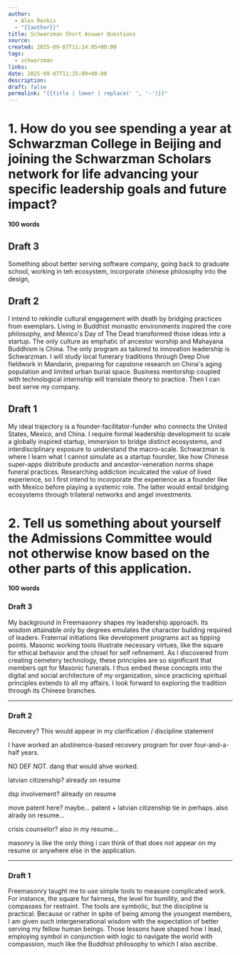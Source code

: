 ```yaml
---
author:
  - Alex Renkis
  - "{{author}}"
title: Schwarzman Short Answer Questions
source:
created: 2025-09-07T11:14:05+00:00
tags:
  - schwarzman
links:
date: 2025-09-07T11:35:09+00:00
description:
draft: false
permalink: "{{title | lower | replace(' ', '-')}}"
---
```

# 1. How do you see spending a year at Schwarzman College in Beijing and joining the Schwarzman Scholars network for life advancing your specific leadership goals and future impact?

**100 words**

## Draft 3

Something about better serving software company, going back to graduate school, working in teh ecosystem, incorporate chinese philosophy into the design, 

## Draft 2

I intend to rekindle cultural engagement with death by bridging practices from exemplars. Living in Buddhist monastic environments inspired the core philosophy, and Mexico's Day of The Dead transformed those ideas into a startup. The only culture as emphatic of ancestor worship and Mahayana Buddhism is China. The only program as tailored to innovation leadership is Schwarzman. I will study local funerary traditions through Deep Dive fieldwork in Mandarin, preparing for capstone research on China's aging population and limited urban burial space. Business mentorship coupled with technological internship will translate theory to practice. Then I can best serve my company.

## Draft 1

My ideal trajectory is a founder-facilitator-funder who connects the United States, Mexico, and China. I require formal leadership development to scale a globally inspired startup, immersion to bridge distinct ecosystems, and interdisciplinary exposure to understand the macro-scale. Schwarzman is where I learn what I cannot simulate as a startup founder, like how Chinese super-apps distribute products and ancestor-veneration norms shape funeral practices. Researching addiction inculcated the value of lived experience, so I first intend to incorporate the experience as a founder like with Mexico before playing a systemic role. The latter would entail bridging ecosystems through trilateral networks and angel investments. 

# 2. Tell us something about yourself the Admissions Committee would not otherwise know based on the other parts of this application.

**100 words**

### Draft 3

My background in Freemasonry shapes my leadership approach. Its wisdom attainable only by degrees emulates the character building required of leaders. Fraternal initiations like development programs act as tipping points. Masonic working tools illustrate necessary virtues, like the square for ethical behavior and the chisel for self refinement. As I discovered from creating cemetery technology, these principles are so significant that members opt for Masonic funerals. I thus embed these concepts into the digital and social architecture of my organization, since practicing spiritual principles extends to all my affairs. I look forward to exploring the tradition through its Chinese branches.

---
### Draft 2

Recovery? This would appear in my clarification / discipline statement

I have worked an abstinence-based recovery program for over four-and-a-half years. 

NO DEF NOT. dang that would ahve worked. 

latvian citizenship? already on resume

dsp involvement? already on resume

move patent here? maybe... patent + latvian citizenship tie in perhaps. also alrady on resume...

crisis counselor? also in my resume...

masonry is like the only thing i can think of that does not appear on my resume or anywhere else in the application. 

---

### Draft 1

Freemasonry taught me to use simple tools to measure complicated work. For instance, the square for fairness, the level for humility, and the compasses for restraint. The tools are symbolic, but the discipline is practical. Because or rather in spite of being among the youngest members, I am given such intergenerational wisdom with the expectation of better serving my fellow human beings. Those lessons have shaped how I lead, employing symbol in conjunction with logic to navigate the world with compassion, much like the Buddhist philosophy to which I also ascribe.

